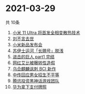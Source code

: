 # 2021-03-29
  共 10条

  <!-- BEGIN -->
  <!-- 最后更新时间:Mon Mar 29 2021 22:15:42 GMT+0000 (Coordinated Universal Time) -->
  1. [小米 11 Ultra 将首发全相变散热技术](https://www.zhihu.com/search?q=小米11ultra)
1. [刘不言去世](https://www.zhihu.com/search?q=刘不言)
1. [小米新品发布会](https://www.zhihu.com/search?q=小米)
1. [苏伊士运河「长赐号」脱浅](https://www.zhihu.com/search?q=苏伊士运河)
1. [进击的巨人 part1 完结](https://www.zhihu.com/search?q=进击的巨人)
1. [网红艾比被曝转性造假](https://www.zhihu.com/search?q=艾比)
1. [乌合麒麟讽刺 BCI 新作](https://www.zhihu.com/search?q=乌合麒麟)
1. [中传回应男女招生不平等](https://www.zhihu.com/search?q=中传)
1. [腾讯投资黑神话游戏团队](https://www.zhihu.com/search?q=黑神话：悟空)
1. [华为拿下支付牌照](https://www.zhihu.com/search?q=华为)
  <!-- END -->
  